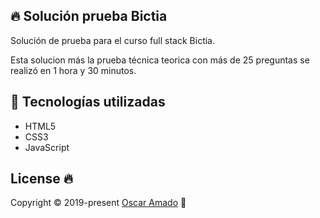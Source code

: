 ## 🔥 Solución prueba Bictia
Solución de prueba para el curso full stack Bictia.

Esta solucion más la prueba técnica teorica con más de 25 preguntas se realizó en 1 hora y 30 minutos.

## 📐 Tecnologías utilizadas
* HTML5
* CSS3
* JavaScript

## License 🔥
Copyright © 2019-present [Oscar Amado](https://github.com/ofaaoficial) 🧔



